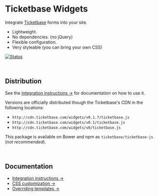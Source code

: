 # Ticketbase Widgets

Integrate [Ticketbase](http://www.ticketbase.com) forms into your site.

 * Lightweight.
 * No dependencies. (no jQuery)
 * Flexible configuration.
 * Very styleable (you can bring your own CSS)

[![Status](http://img.shields.io/travis/ticketbase/ticketbase-js/master.svg?style=flat)](https://travis-ci.org/ticketbase/ticketbase-js "See test builds")

<br>

## Distribution

See the [Integration instructions →](docs/Integration.md) for documentation on how to use it.

Versions are officially distributed though the Ticketbase's CDN in the following locations:

- [](#version) `http://cdn.ticketbase.com/widgets/v0.1.7/ticketbase.js`
- `http://cdn.ticketbase.com/widgets/v0.1/ticketbase.js`
- `http://cdn.ticketbase.com/widgets/v0/ticketbase.js`

This package is available on Bower and npm as `ticketbase/ticketbase-js` (*not recommended*).

<br>

## Documentation

- [Integration instructions →](docs/Integration.md)
- [CSS customization →](docs/CSS_customization.md)
- [Overriding templates →](docs/Overriding_templates.md)
